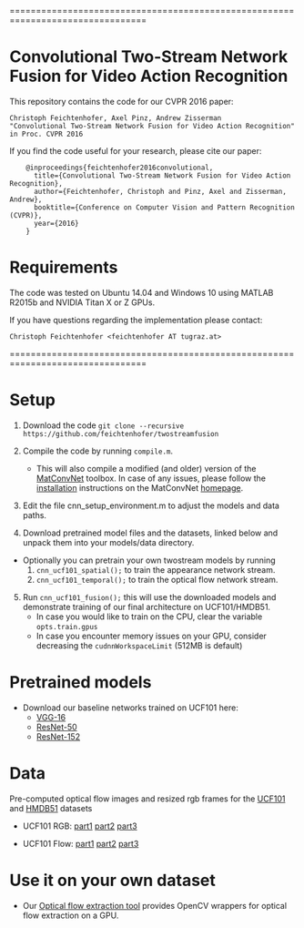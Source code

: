 ================================================================================
# Convolutional Two-Stream Network Fusion for Video Action Recognition

This repository contains the code for our CVPR 2016 paper:

    Christoph Feichtenhofer, Axel Pinz, Andrew Zisserman
    "Convolutional Two-Stream Network Fusion for Video Action Recognition"
    in Proc. CVPR 2016

If you find the code useful for your research, please cite our paper:

        @inproceedings{feichtenhofer2016convolutional,
          title={Convolutional Two-Stream Network Fusion for Video Action Recognition},
          author={Feichtenhofer, Christoph and Pinz, Axel and Zisserman, Andrew},
          booktitle={Conference on Computer Vision and Pattern Recognition (CVPR)},
          year={2016}
        }

# Requirements

The code was tested on Ubuntu 14.04 and Windows 10 using MATLAB R2015b and
 NVIDIA Titan X or Z GPUs. 

If you have questions regarding the implementation please contact:

    Christoph Feichtenhofer <feichtenhofer AT tugraz.at>

================================================================================

# Setup

1. Download the code ```git clone --recursive https://github.com/feichtenhofer/twostreamfusion```

2. Compile the code by running ```compile.m```.
    *  This will also compile a modified (and older) version of the 
[MatConvNet](http://www.vlfeat.org/matconvnet) toolbox. In case of any issues, 
please follow the [installation](http://www.vlfeat.org/matconvnet/install/) instructions on the
 MatConvNet [homepage](http://www.vlfeat.org/matconvnet).

3. Edit the file cnn_setup_environment.m to adjust the models and data paths.

4. Download pretrained model files and the datasets, linked below and unpack them into your models/data directory.
* Optionally you can pretrain your own twostream models by running
    1. `cnn_ucf101_spatial();` to train the appearance network stream.
    1. `cnn_ucf101_temporal();` to train the optical flow network stream.

5. Run
`cnn_ucf101_fusion();` this will use the downloaded models and demonstrate training of our final architecture on UCF101/HMDB51. 
    - In case you would like to train on the CPU, clear the variable `opts.train.gpus`
    - In case you encounter memory issues on your GPU, consider decreasing the `cudnnWorkspaceLimit` (512MB is default)

# Pretrained models
- Download our baseline networks trained on UCF101 here:
    - [VGG-16](http://ftp.tugraz.at/pub/feichtenhofer/tsfusion/models/twostream_base/vgg16/)
    - [ResNet-50](http://ftp.tugraz.at/pub/feichtenhofer/tsfusion/models/twostream_base/resnet50/)
    - [ResNet-152](http://ftp.tugraz.at/pub/feichtenhofer/tsfusion/models/twostream_base/resnet152/)

# Data
Pre-computed optical flow images and resized rgb frames for the [UCF101](http://crcv.ucf.edu/data/UCF101.php) and [HMDB51](http://serre-lab.clps.brown.edu/resource/hmdb-a-large-human-motion-database/) datasets
- UCF101 RGB: [part1](http://ftp.tugraz.at/pub/feichtenhofer/tsfusion/data/ucf101_jpegs_256.zip.001)
[part2](http://ftp.tugraz.at/pub/feichtenhofer/tsfusion/data/ucf101_jpegs_256.zip.002)
[part3](http://ftp.tugraz.at/pub/feichtenhofer/tsfusion/data/ucf101_jpegs_256.zip.003)

- UCF101 Flow: [part1](http://ftp.tugraz.at/pub/feichtenhofer/tsfusion/data/ucf101_tvl1_flow.zip.001)
[part2](http://ftp.tugraz.at/pub/feichtenhofer/tsfusion/data/ucf101_tvl1_flow.zip.002)
[part3](http://ftp.tugraz.at/pub/feichtenhofer/tsfusion/data/ucf101_tvl1_flow.zip.003)

# Use it on your own dataset
- Our [Optical flow extraction tool](https://github.com/feichtenhofer/gpu_flow) provides OpenCV wrappers for optical flow extraction on a GPU.

